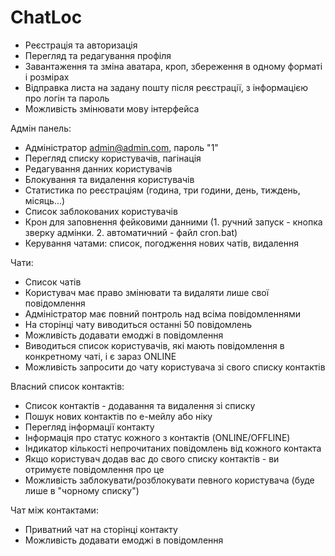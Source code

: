 # ChatLoc
- Реєстрація та авторизація
- Перегляд та редагування профіля
- Завантаження та зміна аватара, кроп, збереження в одному форматі і розмірах
- Відправка листа на задану пошту після реєстрації, з інформацією про логін та пароль
- Можливість змінювати мову інтерфейса

Адмін панель:
- Адміністратор admin@admin.com, пароль "1"
- Перегляд списку користувачів, пагінація
- Редагування данних користувачів
- Блокування та видалення користувачів
- Статистика по реєстраціям (година, три години, день, тиждень, місяць...)
- Список заблокованих користувачів
- Крон для заповнення фейковими данними (1. ручний запуск - кнопка зверку адмінки. 2. автоматичний - файл cron.bat)
- Керування чатами: список, погодження нових чатів, видалення

Чати:
- Список чатів
- Користувач має право змінювати та видаляти лише свої повідомлення
- Адміністратор має повний понтроль над всіма повідомленнями
- На сторінці чату виводиться останні 50 повідомлень
- Можливість додавати емоджі в повідомлення
- Виводиться список користувачів, які мають повідомлення в конкретному чаті, і є зараз ONLINE
- Можливість запросити до чату користувача зі свого списку контактів

Власний список контактів:
- Список контактів - додавання та видалення зі списку
- Пошук нових контактів по е-мейлу або ніку
- Перегляд інформації контакту
- Інформація про статус кожного з контактів (ONLINE/OFFLINE)
- Індикатор кількості непрочитаних повідомлень від кожного контакта
- Якщо користувач додав вас до свого списку контактів - ви отримуєте повідомлення про це
- Можливість заблокувати/розблокувати певного користувача (буде лише в "чорному списку")

Чат між контактами:
- Приватний чат на сторінці контакту
- Можливість додавати емоджі в повідомлення